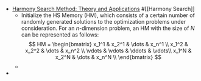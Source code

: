 - [Harmony Search Method: Theory and Applications](https://www.hindawi.com/journals/cin/2015/258491/) #[[Harmony Search]]
	- Initialize the HS Memory (HM), which consists of a certain number of randomly generated solutions to the optimization problems under consideration. For an $n$-dimension problem, an HM with the size of $N$ can be represented as follows:
	  $$
	  HM = 
	  \begin{bmatrix}
	  x_1^1 & x_2^1 & \dots & x_n^1 \\
	  x_1^2 & x_2^2 & \dots & x_n^2 \\
	  \vdots  & \vdots & \ddots & \vdots\\
	  x_1^N & x_2^N & \dots & x_n^N \\
	  \end{bmatrix}
	  $$
	-
-
